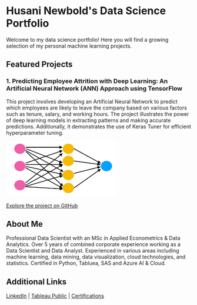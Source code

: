 # Husani Newbold's Data Science Portfolio

Welcome to my data science portfolio! Here you will find a growing selection of my personal machine learning projects.

## Featured Projects

### 1. Predicting Employee Attrition with Deep Learning: An Artificial Neural Network (ANN) Approach using TensorFlow
This project involves developing an Artificial Neural Network to predict which employees are likely to leave the company based on various factors such as tenure, salary, and working hours. The project illustrates the power of deep learning models in extracting patterns and making accurate predictions. Additionally, it demonstrates the use of Keras Tuner for efficient hyperparameter tuning.


<img src="1_oc1gaCFvgWXq_gHQFM63UQ.png" alt="ANN" width="300" height="150">

[Explore the project on GitHub](https://github.com/hnewbold/employee-attrition-ann)

## About Me
Professional Data Scientist with an MSc in Applied Econometrics & Data Analytics. Over 5 years of combined corporate experience working as a Data Scientist and Data Analyst. Experienced in various areas including machine learning, data mining, data visualization, cloud technologies, and statistics. Certified in Python, Tabluea, SAS and Azure AI & Cloud. 

## Additional Links
[LinkedIn](https://www.linkedin.com/in/hnew/) | [Tableau Public](https://public.tableau.com/app/profile/hnew/vizzes) | <a href="https://www.credly.com/users/husani-newbold" title="To view all certifications visit LinkedIn certification Section">Certifications</a>







